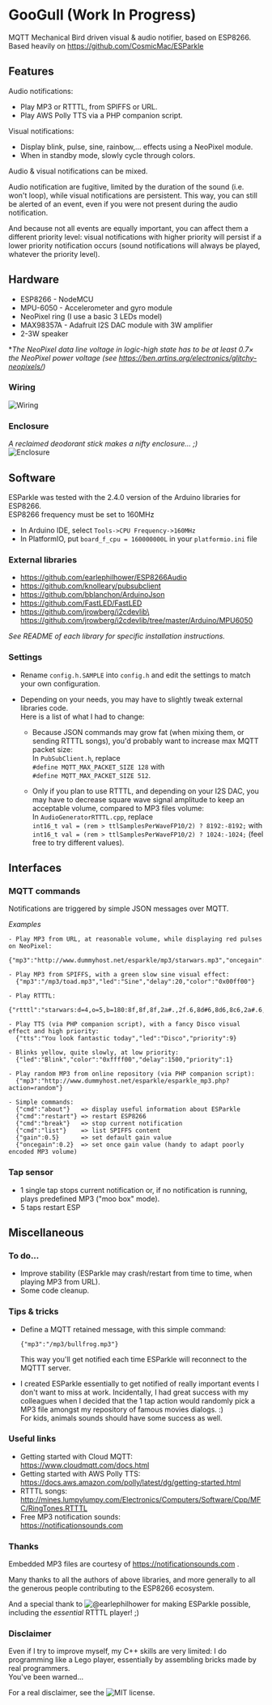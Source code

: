# GooGull (Work In Progress)
MQTT Mechanical Bird driven visual &amp; audio notifier, based on ESP8266. Based heavily on https://github.com/CosmicMac/ESParkle

## Features

Audio notifications:
- Play MP3 or RTTTL, from SPIFFS or URL.
- Play AWS Polly TTS via a PHP companion script.

Visual notifications:
- Display blink, pulse, sine, rainbow,... effects using a NeoPixel module.
- When in standby mode, slowly cycle through colors.

Audio &amp; visual notifications can be mixed.

Audio notification are fugitive, limited by the duration of the sound (i.e. won't loop), while visual notifications are
persistent. This way, you can still be alerted of an event, even if you were not present during the audio notification.

And because not all events are equally important, you can affect them a different priority level: visual notifications
with higher priority will persist if a lower priority notification occurs (sound notifications will always be played,
whatever the priority level).

## Hardware
- ESP8266 - NodeMCU
- MPU-6050 - Accelerometer and gyro module 
- NeoPixel ring (I use a basic 3 LEDs model)
- MAX98357A - Adafruit I2S DAC module with 3W amplifier
- 2-3W speaker

**The NeoPixel data line voltage in logic-high state has to be at least 0.7× the NeoPixel power voltage (see https://ben.artins.org/electronics/glitchy-neopixels/)*
 
### Wiring
![Wiring](./doc/wiring.png)

### Enclosure
*A reclaimed deodorant stick makes a nifty enclosure... ;)*\
![Enclosure](./doc/enclosure.jpg)

## Software
ESParkle was tested with the 2.4.0 version of the Arduino libraries for ESP8266.\
ESP8266 frequency must be set to 160MHz
- In Arduino IDE, select `Tools->CPU Frequency->160MHz`
- In PlatformIO, put `board_f_cpu = 160000000L` in your `platformio.ini` file

### External libraries
- https://github.com/earlephilhower/ESP8266Audio
- https://github.com/knolleary/pubsubclient
- https://github.com/bblanchon/ArduinoJson
- https://github.com/FastLED/FastLED
- https://github.com/jrowberg/i2cdevlib\
  https://github.com/jrowberg/i2cdevlib/tree/master/Arduino/MPU6050
  
*See README of each library for specific installation instructions.*

### Settings
- Rename `config.h.SAMPLE` into `config.h` and edit the settings to match your own configuration.
- Depending on your needs, you may have to slightly tweak external libraries code.\
  Here is a list of what I had to change:
  
  - Because JSON commands may grow fat (when mixing them, or sending RTTTL songs), you'd probably want to increase max
    MQTT packet size:\
    In `PubSubClient.h`, replace\
    `#define MQTT_MAX_PACKET_SIZE 128` with\
    `#define MQTT_MAX_PACKET_SIZE 512`.
  
  - Only if you plan to use RTTTL, and depending on your I2S DAC, you may have to decrease square wave signal amplitude
    to keep an acceptable volume, compared to MP3 files volume:\
    In `AudioGeneratorRTTTL.cpp`, replace\
    `int16_t val = (rem > ttlSamplesPerWaveFP10/2) ? 8192:-8192;` with\
    `int16_t val = (rem > ttlSamplesPerWaveFP10/2) ? 1024:-1024;` (feel free to try different values). 

## Interfaces

### MQTT commands

Notifications are triggered by simple JSON messages over MQTT.

*Examples*
````
- Play MP3 from URL, at reasonable volume, while displaying red pulses on NeoPixel:
  {"mp3":"http://www.dummyhost.net/esparkle/mp3/starwars.mp3","oncegain":0.4,"led":"Pulse","delay":5,"color":"0xff0000"}

- Play MP3 from SPIFFS, with a green slow sine visual effect:
  {"mp3":"/mp3/toad.mp3","led":"Sine","delay":20,"color":"0x00ff00"}

- Play RTTTL:
  {"rtttl":"starwars:d=4,o=5,b=180:8f,8f,8f,2a#.,2f.6,8d#6,8d6,8c6,2a#.6,f.6,8d#6,8d6,8c6,2a#.6,f.6,8d#6,8d6,8d#6,2c6"}

- Play TTS (via PHP companion script), with a fancy Disco visual effect and high priority:
  {"tts":"You look fantastic today","led":"Disco","priority":9}

- Blinks yellow, quite slowly, at low priority:
  {"led":"Blink","color":"0xffff00","delay":1500,"priority":1}

- Play random MP3 from online repository (via PHP companion script):
  {"mp3":"http://www.dummyhost.net/esparkle/esparkle_mp3.php?action=random"}

- Simple commands:
  {"cmd":"about"}   => display useful information about ESParkle
  {"cmd":"restart"} => restart ESP8266
  {"cmd":"break"}   => stop current notification
  {"cmd":"list"}    => list SPIFFS content
  {"gain":0.5}      => set default gain value
  {"oncegain":0.2}  => set once gain value (handy to adapt poorly encoded MP3 volume)
````
### Tap sensor
- 1 single tap stops current notification or, if no notification is running, plays predefined MP3 ("moo box" mode).
- 5 taps restart ESP


## Miscellaneous

### To do...
- Improve stability (ESParkle may crash/restart from time to time, when playing MP3 from URL). 
- Some code cleanup.

### Tips & tricks
- Define a MQTT retained message, with this simple command:
  ````
  {"mp3":"/mp3/bullfrog.mp3"}
  ````
  This way you'll get notified each time ESParkle will reconnect to the MQTTT server.
  
- I created ESParkle essentially to get notified of really important events I don't want to miss at work.
  Incidentally, I had great success with my colleagues when I decided that the 1 tap action would randomly pick a MP3
  file amongst my repository of famous movies dialogs. :)\
  For kids, animals sounds should have some success as well.

### Useful links
- Getting started with Cloud MQTT:\
  https://www.cloudmqtt.com/docs.html
- Getting started with AWS Polly TTS:\
  https://docs.aws.amazon.com/polly/latest/dg/getting-started.html
- RTTTL songs:\
  http://mines.lumpylumpy.com/Electronics/Computers/Software/Cpp/MFC/RingTones.RTTTL
- Free MP3 notification sounds:\
  https://notificationsounds.com
  
### Thanks
Embedded MP3 files are courtesy of https://notificationsounds.com . 

Many thanks to all the authors of above libraries, and more generally to all the generous people contributing to the
ESP8266 ecosystem.

And a special thank to ![@earlephilhower](https://github.com/earlephilhower) for making ESParkle possible, including the *essential* RTTTL player! ;)


### Disclaimer
Even if I try to improve myself, my C++ skills are very limited: I do programming like a Lego player, essentially by
assembling bricks made by real programmers.\
You've been warned...

For a real disclaimer, see the ![MIT license](https://github.com/CosmicMac/ESParkle/blob/master/LICENSE).
